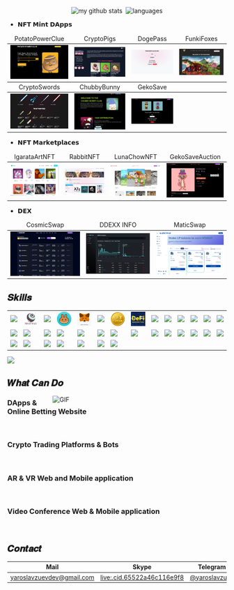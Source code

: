 <p align="center">
    <img src="https://github-readme-stats.vercel.app/api?username=yaroslavzuev&show_icons=true&theme=tokyonight&include_all_commits=true&count_private=true" alt="my github stats" width="420"/>&nbsp;&nbsp;<img src="https://github-readme-stats.vercel.app/api/top-langs/?username=yaroslavzuev&layout=compact&theme=tokyonight&include_all_commits=true&count_private=true" alt="languages" height="165">
</p>

- 𝗡𝗙𝗧 𝗠𝗶𝗻𝘁 𝗗𝗔𝗽𝗽𝘀
<table>
    <thead align="center">
        <tr>
            <td>PotatoPowerClue</td>
            <td>CryptoPigs</td>
            <td>DogePass</td>
            <td>FunkiFoxes</td>
        </tr>
    </thead>
    <tr>
        <td>
            <a href="https://mint.potatopower.club/">
                <img src="https://github.com/kroim/profile/blob/master/projects/PotatoPowerClub.png?raw=true" width="200">
            </a>
        </td>
        <td>
            <a href="https://cryptopigs.one/#/">
                <img src="https://github.com/kroim/profile/blob/master/projects/CryptoPig.png?raw=true" width="200">
            </a>
        </td>           
        <td>
            <a href="https://nft.dogepass.io/">
                <img src="https://github.com/kroim/profile/blob/master/projects/DogePass.png?raw=true" width="200">
            </a>
        </td>
        <td>
            <a href="https://funkifoxes.com/">
                <img src="https://github.com/kroim/profile/blob/master/projects/FunkiFoxes.png?raw=true" width="200">
            </a>
        </td>             
    </tr>
    <thead align="center">
        <tr>
            <td>CryptoSwords</td>
            <td>ChubbyBunny</td>
            <td>GekoSave</td>
        </tr>
    </thead>
    <tr>
        <td>
            <a href="https://crypto-swords.com/" target="_blank">
                <img src="https://github.com/kroim/profile/blob/master/projects/CryptoSwords.png?raw=true" width="200">
            </a>
        </td>   
        <td>
            <a href="https://chubbybunnynft.com/" target="_blank">
                <img src="https://github.com/kroim/profile/blob/master/projects/ChubbyBunny1.png?raw=true" width="200">
            </a>
        </td>
        <td>
            <a href="https://gekosave.io/" target="_blank">
                <img src="https://github.com/kroim/profile/blob/master/projects/GekoSave0.png?raw=true" width="200">
            </a>
        </td>                     
    </tr>   
</table>

- 𝗡𝗙𝗧 𝗠𝗮𝗿𝗸𝗲𝘁𝗽𝗹𝗮𝗰𝗲𝘀
<table>
    <thead align="center">
        <tr>
            <td>IgarataArtNFT</td>
            <td>RabbitNFT</td>
            <td>LunaChowNFT</td>
            <td>GekoSaveAuction</td>
        </tr>
    </thead>
    <tr>
        <td>
            <a href="http://18.188.94.167:5000/">
              <img src="https://github.com/kroim/profile/blob/master/projects/igaratanft.png?raw=true" width="200">
            </a>
        </td>        
        <td>
            <a href="https://rabbitnft.com/">
              <img src="https://github.com/kroim/profile/blob/master/projects/rabbitnft.png?raw=true" width="200">
            </a>
        </td> 
        <td>
            <a href="http://209.145.53.68:5000">
              <img src="https://github.com/kroim/profile/blob/master/projects/LunachowNFT.png?raw=true" width="200">
            </a>
        </td> 
        <td>
            <a href="https://gekosave.io/marketplace">
              <img src="https://github.com/kroim/profile/blob/master/projects/GekoSave1.png?raw=true" width="200">
            </a>
        </td>
    </tr>
</table>

- 𝗗𝗘𝗫
<table>
    <thead align="center">
        <tr>
            <td>CosmicSwap</td>
            <td>DDEXX INFO</td>
            <td>MaticSwap</td>  
        </tr>
    </thead>
    <tr>
        <td>
            <a href="https://app.cosmicswap.finance/">
                <img src="https://github.com/kroim/profile/blob/master/projects/cosmicswap.png?raw=true" width="200">
            </a>
        </td>          
        <td>
            <a href="http://analytics.ddexx.io">
                <img src="https://github.com/kroim/profile/blob/master/projects/ddexinfo.png?raw=true" width="200">
            </a>
        </td>   
        <td>
            <a href="https://maticfront.web.app/farms">
                <img src="https://github.com/kroim/profile/blob/master/projects/maticswap.png?raw=true" width="200">
            </a>
        </td> 
    </tr>  
</table>

## 𝑺𝒌𝒊𝒍𝒍𝒔
<table>
  <tr>
    <td><img src="https://res.cloudinary.com/teepublic/image/private/s--3ZjIytTm--/c_crop,x_10,y_10/c_fit,h_830/c_crop,g_north_west,h_1038,w_1038,x_-264,y_-104/l_upload:v1565806151:production:blanks:vdbwo35fw6qtflw9kezw/fl_layer_apply,g_north_west,x_-375,y_-215/b_rgb:262c3a/c_limit,f_auto,h_630,q_90,w_630/v1470823069/production/designs/625723_1.jpg" width="100"></td>
    <td><img src="https://github.com/kroim/profile/blob/master/icons/icon_truffle.png?raw=true" width="100"></td>
    <td><img src="https://cryptologos.cc/logos/uniswap-uni-logo.svg" width="100"></td>
    <td><img src="https://github.com/kroim/profile/blob/master/icons/icon_pancake.png?raw=true" width="100"></td>
    <td><img src="https://github.com/kroim/profile/blob/master/icons/icon_metamask.png?raw=true" width="100"></td>
    <td><img src="https://res.cloudinary.com/crunchbase-production/image/upload/c_lpad,h_170,w_170,f_auto,b_white,q_auto:eco,dpr_1/sqzgmbkggvc1uwgapeuy" width="100"></td>
    <td><img src="https://github.com/kroim/profile/blob/master/icons/icon_nft.png?raw=true" width="100"></td>
    <td><img src="https://github.com/kroim/profile/blob/master/icons/icon_defi.png?raw=true" width="100"></td>
    <td><img src="https://cdn.iconscout.com/icon/free/png-64/swift-18-1174990.png" width="100"></td>
    <td><img src="https://cdn.iconscout.com/icon/free/png-64/rubymine-1175004.png" width="100"></td>
    <td><img src="https://cdn.iconscout.com/icon/free/png-64/go-76-1175027.png" width="100"></td>
    <td><img src="https://www.rust-lang.org/static/images/rust-logo-blk.svg" width="144"></td>
    <td><img src="https://cdn.iconscout.com/icon/free/png-64/angular-3-226070.png" width="100"></td>
    <td><img src="https://cdn.iconscout.com/icon/free/png-64/electron-67-1175035.png" width="100"></td>
  </tr>
  <tr>
    <td><img src="https://cdn.iconscout.com/icon/free/png-64/react-3-1175109.png" width="100"></td>
    <td><img src="https://cdn.iconscout.com/icon/free/png-64/vue-282497.png" width="100"></td>
    <td><img src="https://cdn.iconscout.com/icon/free/png-64/node-js-1174925.png" width="100"></td>
    <td><img src="https://cdn.iconscout.com/icon/free/png-64/javascript-24-1174950.png" width="100"></td>
    <td><img src="https://cdn.iconscout.com/icon/free/png-64/typescript-1174965.png" width="100"></td>
    <td><img src="https://cdn.iconscout.com/icon/free/png-64/mysql-18-1174938.png" width="100"></td>
    <td><img src="https://cdn.iconscout.com/icon/free/png-64/java-59-1174952.png" width="100"></td>
    <td><img src="https://cdn.iconscout.com/icon/free/png-64/cakephp-3-1175050.png" width="100"></td>
    <td><img src="https://cdn.iconscout.com/icon/free/png-64/html5-2474805-2056091.png" width="100"></td>
    <td><img src="https://cdn.iconscout.com/icon/free/png-128/sass-13-1175092.png" width="100"></td>
    <td><img src="https://cdn.iconscout.com/icon/free/png-64/webpack-1-1174980.png" width="100"></td>
    <td><img src="https://cdn.iconscout.com/icon/free/png-64/visualstudio-1-1174964.png" width="100"></td>
    <td><img src="https://cdn.iconscout.com/icon/free/png-64/django-11-1175036.png" width="100"></td>
    <td><img src="https://cdn.iconscout.com/icon/free/png-128/mongodb-4-1175139.png" width="100"></td>
  </tr>
  <tr>
    <td><img src="https://moralis.io/wp-content/uploads/2021/06/Moralis-Glass-Favicon.svg" width="100"></td>
    <td><img src="https://polygon.technology/wp-content/uploads/2021/05/matic-token-icon.svg" width="100"></td>
    <td><img src="https://hardhat.org/apple-touch-icon.png" width="120"></td>
    <td><img src="https://moralis.io/wp-content/uploads/2021/06/Moralis-Glass-Favicon.svg" width="120"></td>
    <td><img src="https://cryptologos.cc/logos/binance-coin-bnb-logo.png?v=014" width="100"></td>
    <td><img src="https://cryptologos.cc/logos/tron-trx-logo.svg?v=014" width="100"></td>
    <td><img src="https://cryptologos.cc/logos/cardano-ada-logo.svg?v=014" width="100"></td>
    <td></td>
    <td></td>
    <td></td>
    <td></td>
    <td></td>
    <td></td>
    <td></td>
  </tr>
</table>

<img height="300px" src="https://activity-graph.herokuapp.com/graph?username=yaroslavzuev&theme=github&count_private=true" />

## 𝑾𝒉𝒂𝒕 𝑪𝒂𝒏 𝑫𝒐

<img align="right" alt="GIF" src="https://github.com/abhisheknaiidu/abhisheknaiidu/blob/master/code.gif?raw=true" width="400" />
 
### DApps & Online Betting Website
<br />

### Crypto Trading Platforms & Bots
<br />

### AR & VR Web and Mobile application
<br />

### Video Conference Web & Mobile application
<br />

## 𝑪𝒐𝒏𝒕𝒂𝒄𝒕

<table>
    <thead>
        <th>Mail</th>
        <th>Skype</th>
        <th>Telegram</th>
        <th>Discord</th>
    </thead>
    <tbody>
        <tr>
            <td>
                <a href="mailto:yaroslavzuevdev@gmail.com">yaroslavzuevdev@gmail.com</a>
            </td>
            <td>
                <a href="https://join.skype.com/invite/Kc1Tf02sKkMl">live:.cid.65522a46c116e9f8</a>
            </td>
            <td>
                <a href="https://t.me/yaroslavzuev">@yaroslavzuev</a>
            </td>
            <td>
                <a href="https://discord.gg">yaroslavzuev#3299</a>
            </td>
        </tr>
    </tbody>
</table>
